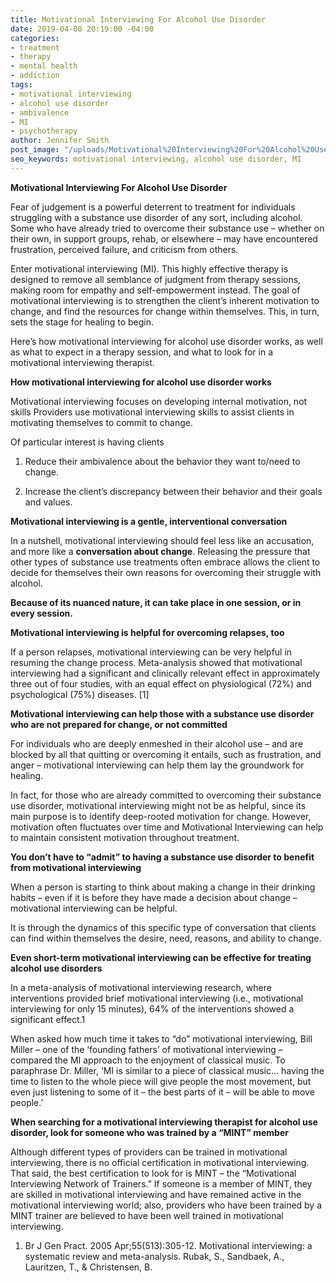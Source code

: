 ```yaml
---
title: Motivational Interviewing For Alcohol Use Disorder
date: 2019-04-08 20:19:00 -04:00
categories:
- treatment
- therapy
- mental health
- addiction
tags:
- motivational interviewing
- alcohol use disorder
- ambivalence
- MI
- psychotherapy
author: Jennifer Smith
post_image: "/uploads/Motivational%20Interviewing%20For%20Alcohol%20Use%20Disorder%20.jpg"
seo_keywords: motivational interviewing, alcohol use disorder, MI
---
```


**Motivational Interviewing For Alcohol Use Disorder**

Fear of judgement is a powerful deterrent to treatment for individuals struggling with a substance use disorder of any sort, including alcohol. Some who have already tried to overcome their substance use – whether on their own, in support groups, rehab, or elsewhere – may have encountered frustration, perceived failure, and criticism from others.

Enter motivational interviewing (MI). This highly effective therapy is designed to remove all semblance of judgment from therapy sessions, making room for empathy and self-empowerment instead. The goal of motivational interviewing is to strengthen the client’s inherent motivation to change, and find the resources for change within themselves. This, in turn, sets the stage for healing to begin.

Here’s how motivational interviewing for alcohol use disorder works, as well as what to expect in a therapy session, and what to look for in a motivational interviewing therapist.


**How motivational interviewing for alcohol use disorder works**

Motivational interviewing focuses on developing internal motivation, not skills
Providers use motivational interviewing skills to assist clients in motivating themselves to commit to change.

Of particular interest is having clients

1. Reduce their ambivalence about the behavior they want to/need to change.

2. Increase the client’s discrepancy between their behavior and their goals and values.

**Motivational interviewing is a gentle, interventional conversation**

In a nutshell, motivational interviewing should feel less like an accusation, and more like a **conversation about change**. Releasing the pressure that other types of substance use treatments often embrace allows the client to decide for themselves their own reasons for overcoming their struggle with alcohol.

**Because of its nuanced nature, it can take place in one session, or in every session.**

**Motivational interviewing is helpful for overcoming relapses, too**

If a person relapses, motivational interviewing can be very helpful in resuming the change process. Meta-analysis showed that motivational interviewing had a significant and clinically relevant effect in approximately three out of four studies, with an equal effect on physiological (72%) and psychological (75%) diseases. [1]

**Motivational interviewing can help those with a substance use disorder who are not prepared for change, or not committed**

For individuals who are deeply enmeshed in their alcohol use – and are blocked by all that quitting or overcoming it entails, such as frustration, and anger – motivational interviewing can help them lay the groundwork for healing.

In fact, for those who are already committed to overcoming their substance use disorder, motivational interviewing might not be as helpful, since its main purpose is to identify deep-rooted motivation for change. However, motivation often fluctuates over time and Motivational Interviewing can help to maintain consistent motivation throughout treatment.

**You don’t have to “admit” to having a substance use disorder to benefit from motivational interviewing**

When a person is starting to think about making a change in their drinking habits – even if it is before they have made a decision about change – motivational interviewing can be helpful.

It is through the dynamics of this specific type of conversation that clients can find within themselves the desire, need, reasons, and ability to change.

**Even short-term motivational interviewing can be effective for treating alcohol use disorders**

In a meta-analysis of motivational interviewing research, where interventions provided brief motivational interviewing (i.e., motivational interviewing for only 15 minutes), 64% of the interventions showed a significant effect.1

When asked how much time it takes to “do” motivational interviewing, Bill Miller – one of the ‘founding fathers’ of motivational interviewing – compared the MI  approach to the enjoyment of  classical music. To paraphrase Dr. Miller, ‘MI is similar to a piece of classical music… having the time to listen to the whole piece will give people the most movement, but even just listening to some of it – the best parts of it –  will be able to move people.’

**When searching for a motivational interviewing therapist for alcohol use disorder, look for someone who was trained by a “MINT” member**

Although different types of providers can be trained in motivational interviewing, there is no official certification in motivational interviewing. That said, the best certification to look for is MINT – the “Motivational Interviewing Network of Trainers.” If someone is a member of MINT, they are skilled in motivational interviewing and have remained active in the motivational interviewing world; also, providers who have been trained by a MINT trainer are believed to have been well trained in motivational interviewing.



1.  Br J Gen Pract. 2005 Apr;55(513):305-12. Motivational interviewing: a systematic review and meta-analysis. Rubak, S., Sandbaek, A., Lauritzen, T., & Christensen, B.

